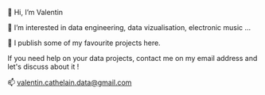 👋 Hi, I’m Valentin

👀 I’m interested in data engineering, data vizualisation, electronic music ...

🌱 I publish some of my favourite projects here.

If you need help on your data projects, contact me on my email address and let's discuss about it !

📫 valentin.cathelain.data@gmail.com

<!---
v-cth/v-cth is a ✨ special ✨ repository because its `README.md` (this file) appears on your GitHub profile.
You can click the Preview link to take a look at your changes.
--->
